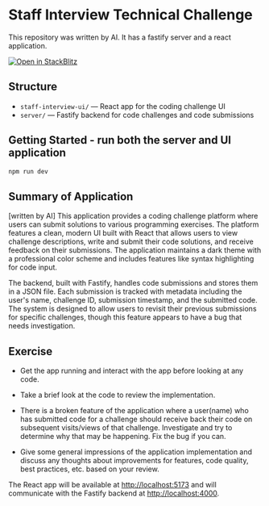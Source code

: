 # Staff Interview Technical Challenge 

This repository was written by AI. It has a fastify server and a react application.

 [![Open in StackBlitz](https://developer.stackblitz.com/img/open_in_stackblitz.svg)](https://stackblitz.com/fork/github/adamsheffzen/staff-two)
 
## Structure
- `staff-interview-ui/` — React app for the coding challenge UI
- `server/` — Fastify backend for code challenges and code submissions

## Getting Started - run both the server and UI application
```bash
npm run dev
```

## Summary of Application
[written by AI]
This application provides a coding challenge platform where users can submit solutions to various programming exercises. The platform features a clean, modern UI built with React that allows users to view challenge descriptions, write and submit their code solutions, and receive feedback on their submissions. The application maintains a dark theme with a professional color scheme and includes features like syntax highlighting for code input.

The backend, built with Fastify, handles code submissions and stores them in a JSON file. Each submission is tracked with metadata including the user's name, challenge ID, submission timestamp, and the submitted code. The system is designed to allow users to revisit their previous submissions for specific challenges, though this feature appears to have a bug that needs investigation.


## Exercise

- Get the app running and interact with the app before looking at any code.
- Take a brief look at the code to review the implementation.
- There is a broken feature of the application where a user(name) who has submitted code for a challenge should receive back their code on subsequent visits/views of that challenge. Investigate and try to determine why that may be happening. Fix the bug if you can.

- Give some general impressions of the application implementation and discuss any thoughts about improvements for features, code quality, best practices, etc. based on your review.


The React app will be available at [http://localhost:5173](http://localhost:5173) and will communicate with the Fastify backend at [http://localhost:4000](http://localhost:4000).
